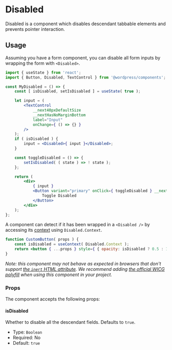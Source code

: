 # Disabled

Disabled is a component which disables descendant tabbable elements and prevents pointer interaction.

## Usage

Assuming you have a form component, you can disable all form inputs by wrapping the form with `<Disabled>`.

```jsx
import { useState } from 'react';
import { Button, Disabled, TextControl } from '@wordpress/components';

const MyDisabled = () => {
	const [ isDisabled, setIsDisabled ] = useState( true );

	let input = (
		<TextControl
			__next40pxDefaultSize
			__nextHasNoMarginBottom
			label="Input"
			onChange={ () => {} }
		/>
	);
	if ( isDisabled ) {
		input = <Disabled>{ input }</Disabled>;
	}

	const toggleDisabled = () => {
		setIsDisabled( ( state ) => ! state );
	};

	return (
		<div>
			{ input }
			<Button variant="primary" onClick={ toggleDisabled } __next40pxDefaultSize>
				Toggle Disabled
			</Button>
		</div>
	);
};
```

A component can detect if it has been wrapped in a `<Disabled />` by accessing its [context](https://react.dev/learn/passing-data-deeply-with-context) using `Disabled.Context`.

```jsx
function CustomButton( props ) {
	const isDisabled = useContext( Disabled.Context );
	return <button { ...props } style={ { opacity: isDisabled ? 0.5 : 1 } } />;
}
```

_Note: this component may not behave as expected in browsers that don't support [the `inert` HTML attribute](https://developer.mozilla.org/en-US/docs/Web/API/HTMLElement/inert). We recommend adding [the official WICG polyfill](https://github.com/WICG/inert) when using this component in your project._

### Props

The component accepts the following props:

#### isDisabled

Whether to disable all the descendant fields. Defaults to `true`.

-   Type: `Boolean`
-   Required: No
-   Default: `true`
